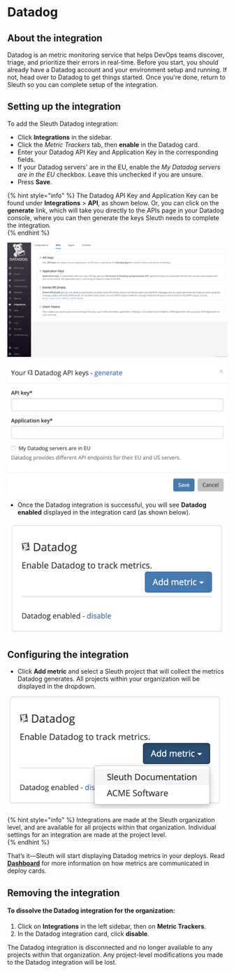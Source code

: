 # Datadog

## About the integration

Datadog is an metric monitoring service that helps DevOps teams discover, triage, and prioritize their errors in real-time. Before you start, you should already have a Datadog account and your environment setup and running. If not, head over to Datadog to get things started. Once you're done, return to Sleuth so you can complete setup of the integration. 

## Setting up the integration

To add the Sleuth Datadog integration:

* Click **Integrations** in the sidebar.
* Click the _Metric Trackers_ tab, then **enable** in the Datadog card.
* Enter your Datadog API Key and Application Key in the corresponding fields. 
* If your Datadog servers' are in the EU, enable the _My Datadog servers are in the EU_ checkbox. Leave this unchecked if you are unsure.  
* Press **Save**. 

{% hint style="info" %}
The Datadog API Key and Application Key can be found under **Integrations** &gt; **API**, as shown below. Or, you can click on the **generate** link, which will take you directly to the APIs page in your Datadog console, where you can then generate the keys Sleuth needs to complete the integration.  
{% endhint %}

 

![The API Keys section of the Datadog control panel](../../../.gitbook/assets/datadog.png)

![API and Application Key entry in Sleuth](../../../.gitbook/assets/datadog-integration-api-key.png)

* Once the Datadog integration is successful, you will see **Datadog enabled** displayed in the integration card \(as shown below\). 

![](../../../.gitbook/assets/datadog-enabled.png)

## Configuring the integration

* Click **Add metric** and select a Sleuth project that will collect the metrics Datadog generates. All projects within your organization will be displayed in the dropdown. 

![](../../../.gitbook/assets/datadog-enabled-metric-pick.png)

{% hint style="info" %}
Integrations are made at the Sleuth organization level, and are available for all projects within that organization. Individual settings for an integration are made at the project level.  
{% endhint %}

That’s it—Sleuth will start displaying Datadog metrics in your deploys. Read [**Dashboard**](../../../dashboard.md) for more information on how metrics are communicated in deploy cards. 

## Removing the integration

#### To dissolve the **Datadog** integration for the organization: 

1. Click on **Integrations** in the left sidebar, then on **Metric Trackers**. 
2. In the Datadog integration card, click **disable**.

The Datadog integration is disconnected and no longer available to any projects within that organization. Any project-level modifications you made to the Datadog integration will be lost.

